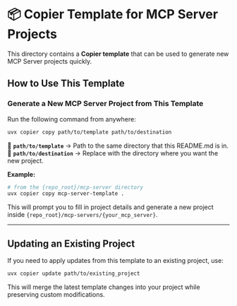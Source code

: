 # 📦 Copier Template for MCP Server Projects

This directory contains a **Copier template** that can be used to generate new MCP Server projects quickly.

## How to Use This Template

### **Generate a New MCP Server Project from This Template**

Run the following command from anywhere:

```bash
uvx copier copy path/to/template path/to/destination
```

🔹 **`path/to/template`** → Path to the same directory that this README.md is in.
🔹 **`path/to/destination`** → Replace with the directory where you want the new project.

**Example:**

```bash
# from the {repo_root}/mcp-server directory
uvx copier copy mcp-server-template .
```

This will prompt you to fill in project details and generate a new project inside `{repo_root}/mcp-servers/{your_mcp_server}`.

---

## Updating an Existing Project

If you need to apply updates from this template to an existing project, use:

```bash
uvx copier update path/to/existing_project
```

This will merge the latest template changes into your project while preserving custom modifications.
